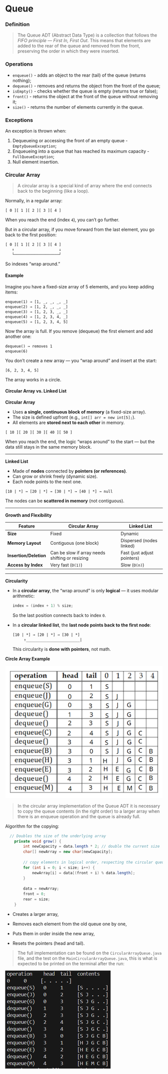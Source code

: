 # Queue

### Definition

> The Queue ADT (Abstract Data Type) is a collection that follows the *FIFO principle — First In, First Out*. This means that elements are added to the rear of the queue and removed from the front, preserving the order in which they were inserted.

### Operations

- `enqueue()` - adds an object to the rear (tail) of the queue (returns nothing);
- `dequeue()` - removes and returns the object from the front of the queue;
- `isEmpty()` - checks whether the queue is empty (returns true or false);
- `front()` - returns the object at the front of the queue without removing it;
- `size()` - returns the number of elements currently in the queue.

### Exceptions
An exception is thrown when:

1. Dequeueing or accessing the front of an empty queue - `EmptyQueueException`;
2. Enqueueing into a queue that has reached its maximum capacity - `FullQueueException`;
3. Null element insertion.

### Circular Array

> A circular array is a special kind of array where the end connects back to the beginning (like a loop).

Normally, in a regular array:

```
[ 0 ][ 1 ][ 2 ][ 3 ][ 4 ]
```

When you reach the end (index `4`), you can’t go further.

But in a circular array, if you move forward from the last element,
you go back to the first position:

```
[ 0 ][ 1 ][ 2 ][ 3 ][ 4 ]
   ↑                    ↓
   └────────────────────┘
```

So indexes “wrap around.”


#### Example

Imagine you have a fixed-size array of 5 elements, and you keep adding items:

```
enqueue(1) → [1, _, _, _, _]
enqueue(2) → [1, 2, _, _, _]
enqueue(3) → [1, 2, 3, _, _]
enqueue(4) → [1, 2, 3, 4, _]
enqueue(5) → [1, 2, 3, 4, 5]
```

Now the array is full.
If you remove (dequeue) the first element and add another one:

```
dequeue() → removes 1
enqueue(6)
```

You don’t create a new array — you “wrap around” and insert at the start:

```
[6, 2, 3, 4, 5]
```

The array works in a circle.

#### Circular Array vs. Linked List

**Circular Array**

* Uses **a single, continuous block of memory** (a fixed-size array).
* The size is defined upfront (e.g., `int[] arr = new int[5];`).
* All elements are **stored next to each other** in memory.


```
[ 10 ][ 20 ][ 30 ][ 40 ][ 50 ]
```

When you reach the end, the logic “wraps around” to the start —
but the data still stays in the same memory block.

---

**Linked List**

* Made of **nodes** connected by **pointers (or references)**.
* Can grow or shrink freely (dynamic size).
* Each node points to the next one.


```
[10 | *] → [20 | *] → [30 | *] → [40 | *] → null
```

The nodes can be **scattered in memory** (not contiguous).

---

**Growth and Flexibility**

| Feature                | Circular Array                                  | Linked List                 |
| ---------------------- | ----------------------------------------------- | --------------------------- |
| **Size**               | Fixed                                           | Dynamic                     |
| **Memory Layout**      | Contiguous (one block)                          | Dispersed (nodes linked)    |
| **Insertion/Deletion** | Can be slow if array needs shifting or resizing | Fast (just adjust pointers) |
| **Access by Index**    | Very fast (`O(1)`)                              | Slow (`O(n)`)               |

---

**Circularity**

* In a **circular array**, the “wrap around” is only **logical** — it uses modular arithmetic:

  ```java
  index = (index + 1) % size;
  ```

  So the last position connects back to index `0`.

* In a **circular linked list**, the **last node points back to the first node**:

  ```
  [10 | *] → [20 | *] → [30 | *]
       ↑________________________|
  ```

  This circularity is **done with pointers**, not math.

**Circle Array Example**

![example](images/circularArray.png)

> In the circular array implementation of the Queue ADT it is necessary to copy the queue contents
(in the right order) to a larger array when there is an enqueue operation and the queue is already
full.

Algorithm for the copying:

```java
  // Doubles the size of the underlying array
    private void grow() {
        int newCapacity = data.length * 2; // double the current size
        char[] newArray = new char[newCapacity];

        // copy elements in logical order, respecting the circular queue
        for (int i = 0; i < size; i++) {
            newArray[i] = data[(front + i) % data.length];
        }

        data = newArray;
        front = 0;
        rear = size;
    }
```

- Creates a larger array,

- Removes each element from the old queue one by one,

- Puts them in order inside the new array,

- Resets the pointers (head and tail).

> The full implementation can be found on the `CircularArrayQueue.java` file, and the test on the `MainCircularArrayQueue.java`, this is what is expected to be printed on the terminal after the run:

![example](images/testCircularArrrayTerminal.png)
